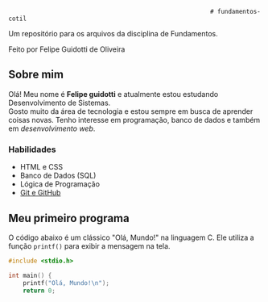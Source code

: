                                                            # fundamentos-cotil
Um repositório para os arquivos da disciplina de Fundamentos.

Feito por Felipe Guidotti de Oliveira

## Sobre mim
Olá! Meu nome é **Felipe guidotti** e atualmente estou estudando Desenvolvimento de Sistemas.  
Gosto muito da área de tecnologia e estou sempre em busca de aprender coisas novas. Tenho interesse em programação, banco de dados e também em *desenvolvimento web*. 

### Habilidades
- HTML e CSS  
- Banco de Dados (SQL)  
- Lógica de Programação  
- [Git e GitHub](https://github.com)

## Meu primeiro programa

O código abaixo é um clássico "Olá, Mundo!" na linguagem C. Ele utiliza a função `printf()` para exibir a mensagem na tela.  

```c
#include <stdio.h>

int main() {
    printf("Olá, Mundo!\n");
    return 0;